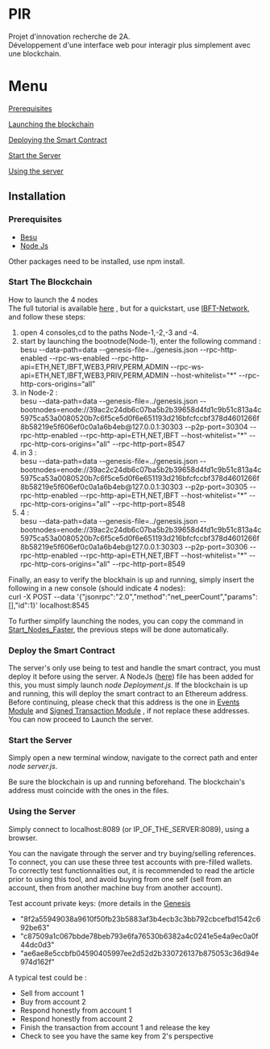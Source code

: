 # PIR
Projet d'innovation recherche de 2A. <br>
Développement d'une interface web pour interagir plus simplement avec une blockchain.

# Menu
[Prerequisites](#prerequisites)

[Launching the blockchain](#start-the-blockchain)

[Deploying the Smart Contract](#deploy-the-smart-contract)

[Start the Server](#start-the-server)

[Using the server](#using-the-server)



## Installation

### Prerequisites
<ul>
  <li><a href="https://besu.hyperledger.org/en/stable/HowTo/Get-Started/Install-Binaries/">Besu</a></li>
  <li><a href="https://nodejs.org/en/">Node Js</a></li>
</ul>
Other packages need to be installed, use npm install.



### Start The Blockchain
How to launch the 4 nodes <br>
The full tutorial is available <a href="https://besu.hyperledger.org/en/stable/Tutorials/Private-Network/Create-IBFT-Network/">here<a> , but for a quickstart, use <a href="https://github.com/ColineVL/PIR/tree/master/IBFT-Network">IBFT-Network<a>, and follow these steps:
  <ol>
    <li>open 4 consoles,cd to the paths Node-1,-2,-3 and -4. </li>
    <li> start by launching the bootnode(Node-1), enter the following command : <br>
      besu --data-path=data --genesis-file=../genesis.json --rpc-http-enabled --rpc-ws-enabled --rpc-http-api=ETH,NET,IBFT,WEB3,PRIV,PERM,ADMIN --rpc-ws-api=ETH,NET,IBFT,WEB3,PRIV,PERM,ADMIN --host-whitelist="*" --rpc-http-cors-origins=“all”  </li>
    <li> in Node-2 : <br>
      besu --data-path=data --genesis-file=../genesis.json --bootnodes=enode://39ac2c24db6c07ba5b2b39658d4fd1c9b51c813a4c5975ca53a0080520b7c6f5ce5d0f6e651193d216bfcfccbf378d4601266f8b58219e5f606ef0c0a1a6b4eb@127.0.0.1:30303 --p2p-port=30304 --rpc-http-enabled --rpc-http-api=ETH,NET,IBFT --host-whitelist="*" --rpc-http-cors-origins="all" --rpc-http-port=8547 </li>
    <li> in 3 : <br>
      besu --data-path=data --genesis-file=../genesis.json --bootnodes=enode://39ac2c24db6c07ba5b2b39658d4fd1c9b51c813a4c5975ca53a0080520b7c6f5ce5d0f6e651193d216bfcfccbf378d4601266f8b58219e5f606ef0c0a1a6b4eb@127.0.0.1:30303 --p2p-port=30305 --rpc-http-enabled --rpc-http-api=ETH,NET,IBFT --host-whitelist="*" --rpc-http-cors-origins="all" --rpc-http-port=8548  </li>
    <li> 4 : <br>
      besu --data-path=data --genesis-file=../genesis.json --bootnodes=enode://39ac2c24db6c07ba5b2b39658d4fd1c9b51c813a4c5975ca53a0080520b7c6f5ce5d0f6e651193d216bfcfccbf378d4601266f8b58219e5f606ef0c0a1a6b4eb@127.0.0.1:30303 --p2p-port=30306 --rpc-http-enabled --rpc-http-api=ETH,NET,IBFT --host-whitelist="*" --rpc-http-cors-origins="all" --rpc-http-port=8549   </li>
  </ol>
   Finally, an easy to verify the blockhain is up and running, simply insert the following in a new console (should indicate 4 nodes): <br>
  curl -X POST --data '{"jsonrpc":"2.0","method":"net_peerCount","params":[],"id":1}' localhost:8545
  <br>
  
  To further simplify launching the nodes, you can copy the command in <a href="https://github.com/ColineVL/PIR/tree/master/Start_Nodes_Faster">Start_Nodes_Faster<a>, the previous steps will be done automatically.

### Deploy the Smart Contract

The server's only use being to test and handle the smart contract, you must deploy it before using the server. A NodeJs (<a href="https://github.com/ColineVL/PIR/tree/master/Solidity/Deployment.js">here<a>) file has been added for this, you must simply launch <i>node Deployment.js</i>. If the blockchain is up and running, this will deploy the smart contract to an Ethereum address. Before continuing, please check that this address is the one in <a href="https://github.com/ColineVL/PIR/tree/master/Server/js/EventsModule.js">Events Module<a> and <a href="https://github.com/ColineVL/PIR/tree/master/Server/js/SignedTransactionModule.js">Signed Transaction Module<a> , if not replace these addresses. You can now proceed to Launch the server.


### Start the Server
Simply open a new terminal window, navigate to the correct path and enter <i>node server.js</i>.


Be sure the blockchain is up and running beforehand.
The blockchain's address must coincide with the ones in the files.

### Using the Server
Simply connect to localhost:8089 (or IP_OF_THE_SERVER:8089), using a browser. 

You can the navigate through the server and try buying/selling references. To connect, you can use these three test accounts with pre-filled wallets. To correctly test functionnalities out, it is recommended to read the article prior to using this tool, and avoid buying from one self (sell from an account, then from another machine buy from another account).

Test account private keys: (more details in the <a href="https://github.com/ColineVL/PIR/tree/master/IBFT-Network/genesis.json">Genesis<a>
  <ul>
  <li>"8f2a55949038a9610f50fb23b5883af3b4ecb3c3bb792cbcefbd1542c692be63"</li>
  <li>"c87509a1c067bbde78beb793e6fa76530b6382a4c0241e5e4a9ec0a0f44dc0d3"</li>
  <li>"ae6ae8e5ccbfb04590405997ee2d52d2b330726137b875053c36d94e974d162f"</li>
</ul>

A typical test could be :
<ul>
  <li>Sell from account 1</li>
  <li>Buy from account 2</li>
  <li>Respond honestly from account 1</li>
  <li>Respond honestly from account 2</li>
  <li>Finish the transaction from account 1 and release the key</li>
  <li>Check to see you have the same key from 2's perspective</li>
</ul>
